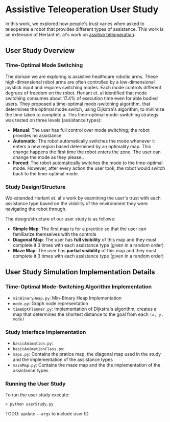 # Assistive Teleoperation User Study

In this work, we explored how people's trust varies when asked to teleoperate a robot that provides different types of assistance. This work is an extension of Herlant et. al's work on [assitive teleoperation](https://www.ri.cmu.edu/pub_files/2016/3/mode_switching.pdf).

## User Study Overview
### Time-Optimal Mode Switching
The domain we are exploring is assistive healthcare robotic arms. These high-dimensional robot arms are often controlled by a low-dimensional joystick input and requires switching modes. Each mode controls different degrees of freedom on the robot.  Herlant et. al identified that mode switching consumes about 17.4% of execution time even for able bodied users. They proposed a time-optimal mode-switching algorithm, that determines the optimal mode switch, using Dijkstra's algorithm, to minimize the time taken to complete a. This time-optimal mode-switching strategy was tested on three levels (assistance types):
- **Manual**: The user has full control over mode switching; the robot provides no assistance
- **Automatic**: The robot automatically switches the mode whenever it enters a new region based determined by an optimality map. This change happens the first time the robot enters the zone. The user can change the mode as they please..
- **Forced**:  The robot automatically switches the mode to the time-optimal mode. However, after every action the user took, the robot would switch back to the time-optimal mode. 

### Study Design/Structure
We extended Herlant et. al's work by examining the user's trust with each assistance type based on the visbility of the environment they were navigating the robot through.

The design/structure of our user study is as follows:
- **Simple Map**: The first map is for a practice so that the user can familiarize themselves with the controls
- **Diagonal Map**: The user has **full visibility** of this map and they must complete it 3 times with each assistance type (given in a random order)
- **Maze Map**: The user has **partial visibility** of this map and they must complete it 3 times with each assistance type (given in a random order)

## User Study Simulation Implementation Details
### Time-Optimal Mode-Switching Algorithm Implementation
- `minBinaryHeap.py`: Min-Binary Heap Implementation
- `node.py`: Graph node representation 
- `timeOptPlanner.py`: Implementation of Dijkstra's algorithm; creates a map that determines the shortest distance to the goal from each `(x, y, mode)`

### Study Interface Implementation
- `basicAnimation.py`: 
- `basicAnimationClass.py`:
- `maps.py`: Contains the pratice map, the diagonal map used in the study and the implementation of the assistance types 
- `mazeMap.py`: Contains the maze map and the the implementation of the assistance types 

### Running the User Study
To run the user study execute:
```
> python userStudy.py
```

TODO: update `--args` to include user ID
